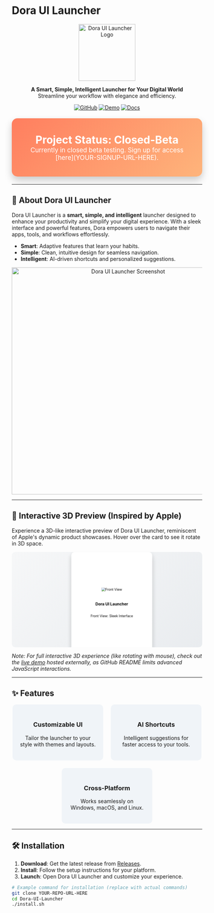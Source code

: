 # Dora UI Launcher

<p align="center">
  <img src="YOUR-LOGO-URL-HERE" alt="Dora UI Launcher Logo" width="150"/>
</p>

<p align="center">
  <b>A Smart, Simple, Intelligent Launcher for Your Digital World</b><br>
  Streamline your workflow with elegance and efficiency.
</p>

<p align="center">
  <a href="YOUR-GITHUB-REPO-URL-HERE"><img src="https://img.shields.io/badge/GitHub-Repository-blue?logo=github" alt="GitHub"></a>
  <a href="YOUR-DEMO-URL-HERE"><img src="https://img.shields.io/badge/Demo-Live-green" alt="Demo"></a>
  <a href="YOUR-DOCS-URL-HERE"><img src="https://img.shields.io/badge/Docs-Read%20More-orange" alt="Docs"></a>
</p>

<div style="background: linear-gradient(135deg, #ff7e5f, #feb47b); color: white; padding: 40px; border-radius: 15px; text-align: center; font-size: 2em; margin: 20px 0; box-shadow: 0 10px 20px rgba(0,0,0,0.2);">
  <b>Project Status: Closed-Beta</b><br>
  <span style="font-size: 0.6em;">Currently in closed beta testing. Sign up for access [here](YOUR-SIGNUP-URL-HERE).</span>
</div>

---

## 🚀 About Dora UI Launcher

Dora UI Launcher is a **smart, simple, and intelligent** launcher designed to enhance your productivity and simplify your digital experience. With a sleek interface and powerful features, Dora empowers users to navigate their apps, tools, and workflows effortlessly.

- **Smart**: Adaptive features that learn your habits.
- **Simple**: Clean, intuitive design for seamless navigation.
- **Intelligent**: AI-driven shortcuts and personalized suggestions.

<p align="center">
  <img src="YOUR-SCREENSHOT-URL-HERE" alt="Dora UI Launcher Screenshot" width="600"/>
</p>

---

## 🌟 Interactive 3D Preview (Inspired by Apple)

Experience a 3D-like interactive preview of Dora UI Launcher, reminiscent of Apple's dynamic product showcases. Hover over the card to see it rotate in 3D space.

<svg fill="none" viewBox="0 0 800 400" width="800" height="400" xmlns="http://www.w3.org/2000/svg">
  <foreignObject width="100%" height="100%">
    <div xmlns="http://www.w3.org/1999/xhtml">
      <style>
        .scene {
          width: 100%;
          height: 100%;
          perspective: 1000px;
          display: flex;
          justify-content: center;
          align-items: center;
          background: linear-gradient(135deg, #f6f7f8, #e9ecef);
          border-radius: 15px;
          overflow: hidden;
        }
        .card {
          width: 300px;
          height: 400px;
          position: relative;
          transform-style: preserve-3d;
          transition: transform 0.8s ease;
          cursor: pointer;
        }
        .card:hover {
          transform: rotateY(180deg);
        }
        .card-face {
          position: absolute;
          width: 100%;
          height: 100%;
          backface-visibility: hidden;
          border-radius: 15px;
          box-shadow: 0 10px 20px rgba(0,0,0,0.2);
          display: flex;
          flex-direction: column;
          justify-content: center;
          align-items: center;
          padding: 20px;
          text-align: center;
        }
        .front {
          background: white;
          color: black;
        }
        .back {
          background: #1a1a1a;
          color: white;
          transform: rotateY(180deg);
        }
        .card img {
          max-width: 80%;
          margin-bottom: 20px;
        }
      </style>
      <div class="scene">
        <div class="card">
          <div class="card-face front">
            <img src="YOUR-FRONT-IMAGE-URL-HERE" alt="Front View" />
            <h3>Dora UI Launcher</h3>
            <p>Front View: Sleek Interface</p>
          </div>
          <div class="card-face back">
            <img src="YOUR-BACK-IMAGE-URL-HERE" alt="Back View" />
            <h3>Intelligent Features</h3>
            <p>Back View: AI Shortcuts</p>
          </div>
        </div>
      </div>
    </div>
  </foreignObject>
</svg>

*Note: For full interactive 3D experience (like rotating with mouse), check out the [live demo](YOUR-DEMO-URL-HERE) hosted externally, as GitHub README limits advanced JavaScript interactions.*

---

## ✨ Features

<div style="display: flex; flex-wrap: wrap; gap: 20px; justify-content: center;">
  <div style="background: #f0f4f8; padding: 20px; border-radius: 10px; width: 200px; text-align: center; transition: transform 0.3s;">
    <h3>Customizable UI</h3>
    <p>Tailor the launcher to your style with themes and layouts.</p>
  </div>
  <div style="background: #f0f4f8; padding: 20px; border-radius: 10px; width: 200px; text-align: center; transition: transform 0.3s;">
    <h3>AI Shortcuts</h3>
    <p>Intelligent suggestions for faster access to your tools.</p>
  </div>
  <div style="background: #f0f4f8; padding: 20px; border-radius: 10px; width: 200px; text-align: center; transition: transform 0.3s;">
    <h3>Cross-Platform</h3>
    <p>Works seamlessly on Windows, macOS, and Linux.</p>
  </div>
</div>

<style>
div:hover {
  transform: scale(1.05);
}
</style>

---

## 🛠️ Installation

1. **Download**: Get the latest release from [Releases](YOUR-RELEASES-URL-HERE).
2. **Install**: Follow the setup instructions for your platform.
3. **Launch**: Open Dora UI Launcher and customize your experience.

```bash
# Example command for installation (replace with actual commands)
git clone YOUR-REPO-URL-HERE
cd Dora-UI-Launcher
./install.sh